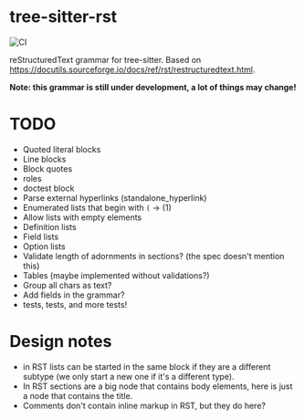 # tree-sitter-rst

![CI](https://github.com/stsewd/tree-sitter-rst/workflows/CI/badge.svg)

reStructuredText grammar for tree-sitter.
Based on <https://docutils.sourceforge.io/docs/ref/rst/restructuredtext.html>.

**Note: this grammar is still under development, a lot of things may change!**

# TODO

- Quoted literal blocks
- Line blocks
- Block quotes
- roles
- doctest block
- Parse external hyperlinks (standalone_hyperlink)
- Enumerated lists that begin with `(` -> (1)
- Allow lists with empty elements
- Definition lists
- Field lists
- Option lists
- Validate length of adornments in sections? (the spec doesn't mention this)
- Tables (maybe implemented without validations?)
- Group all chars as text?
- Add fields in the grammar?
- tests, tests, and more tests!

# Design notes

- in RST lists can be started in the same block if they are a different subtype
  (we only start a new one if it's a different type).
- In RST sections are a big node that contains body elements, here is just a node that contains the title.
- Comments don't contain inline markup in RST, but they do here?
